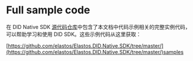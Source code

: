 # Full sample code

在 DID Native SDK [源代码仓库](https://github.com/elastos/Elastos.DID.Native.SDK.git)中包含了本文档中代码示例相关的完整实例代码，可以帮助学习和使用 DID SDK。这些示例代码从这里获取：

[https://github.com/elastos/Elastos.DID.Native.SDK/tree/master/](https://github.com/elastos/Elastos.DID.Native.SDK/tree/master/)samples
